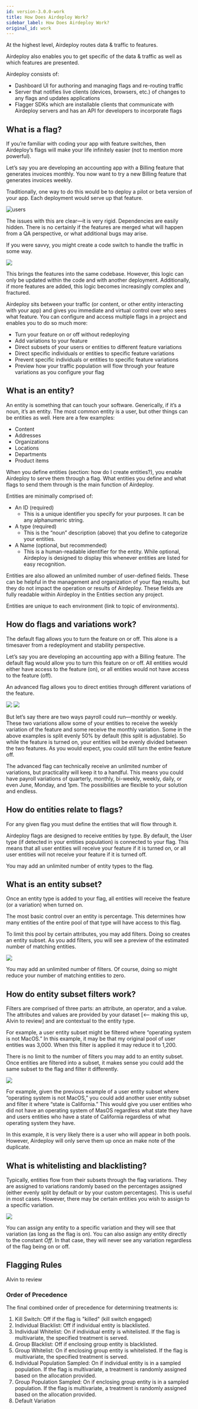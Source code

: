 ```yaml
---
id: version-3.0.0-work
title: How Does Airdeploy Work?
sidebar_label: How Does Airdeploy Work?
original_id: work
---
```


At the highest level, Airdeploy routes data & traffic to features.

Airdeploy also enables you to get specific of the data & traffic as well as which features are presented.

Airdeploy consists of:
- Dashboard UI for authoring and managing flags and re-routing traffic
- Server that notifies live clients (devices, browsers, etc.) of changes to any flags and updates applications
- Flagger SDKs which are installable clients that communicate with Airdeploy servers and has an API for developers to incorporate flags


## What is a flag?

If you’re familiar with coding your app with feature switches, then Airdeploy’s flags will make your life infinitely easier (not to mention more powerful).

Let’s say you are developing an accounting app with a Billing feature that generates invoices monthly. You now want to try a new Billing feature that generates invoices weekly.

Traditionally, one way to do this would be to deploy a pilot or beta version of your app. Each deployment would serve up that feature.

![users](assets/users.jpeg)

The issues with this are clear—it is very rigid. Dependencies are easily hidden. There is no certainly if the features are merged what will happen from a QA perspective, or what additional bugs may arise.

If you were savvy, you might create a code switch to handle the traffic in some way.

![](assets/code-switch.jpeg)
 
This brings the features into the same codebase. However, this logic can only be updated within the code and with another deployment. Additionally, if more features are added, this logic becomes increasingly complex and fractured.

Airdeploy sits between your traffic (or content, or other entity interacting with your app) and gives you immediate and virtual control over who sees what feature.
You can configure and access multiple flags in a project and enables you to do so much more:


- Turn your feature on or off without redeploying
- Add variations to your feature
- Direct subsets of your users or entities to different feature variations
- Direct specific individuals or entities to specific feature variations
- Prevent specific individuals or entities to specific feature variations
- Preview how your traffic population will flow through your feature variations as you configure your flag

## What is an entity?

An entity is something that can touch your software. Generically, if it’s a noun, it’s an entity. The most common entity is a user, but other things can be entities as well. Here are a few examples:

- Content
- Addresses
- Organizations
- Locations
- Departments
- Product items

When you define entities (section: how do I create entities?), you enable Airdeploy to serve them through a flag. What entities you define and what flags to send them through is the main function of Airdeploy.

Entities are minimally comprised of:


- An ID (required)
    - This is a unique identifier you specify for your purposes. It can be any alphanumeric string.
- A type (required)
    - This is the “noun” description (above) that you define to categorize your entities.
- A Name (optional, but recommended)
    - This is a human-readable identifier for the entity. While optional, Airdeploy is designed to display this whenever entities are listed for easy recognition.

Entities are also allowed an unlimited number of user-defined fields. These can be helpful in the management and organization of your flag results, but they do not impact the operation or results of Airdeploy. These fields are fully readable within Airdeploy in the Entities section any project.

Entities are unique to each environment (link to topic of environments).

## How do flags and variations work?

The default flag allows you to turn the feature on or off. This alone is a timesaver from a redeployment and stability perspective.

Let’s say you are developing an accounting app with a Billing feature.
The default flag would allow you to turn this feature on or off. All entities would either have access to the feature (on), or all entities would not have access to the feature (off).

An advanced flag allows you to direct entities through different variations of the feature. 

![](assets/variation-flag-on.jpeg)
![](assets/variation-flag-off.jpeg)

But let’s say there are two ways payroll could run—monthly or weekly. These two variations allow some of your entities to receive the weekly variation of the feature and some receive the monthly variation. Some in the above examples is split evenly 50% by default (this split is adjustable). So while the feature is turned on, your entities will be evenly divided between the two features. As you would expect, you could still turn the entire feature off.

The advanced flag can technically receive an unlimited number of variations, but practicality will keep it to a handful. This means you could have payroll variations of quarterly, monthly, bi-weekly, weekly, daily, or even June, Monday, and 1pm. The possibilities are flexible to your solution and endless.

## How do entities relate to flags?

For any given flag you must define the entities that will flow through it.

Airdeploy flags are designed to receive entities by type. By default, the User type (if detected in your entities population) is connected to your flag. This means that all user entities will receive your feature if it is turned on, or all user entities will not receive your feature if it is turned off.

You may add an unlimited number of entity types to the flag.

## What is an entity subset?

Once an entity type is added to your flag, all entities will receive the feature (or a variation) when turned on. 

The most basic control over an entity is percentage. This determines how many entities of the entire pool of that type will have access to this flag.

To limit this pool by certain attributes, you may add filters. Doing so creates an entity subset. As you add filters, you will see a preview of the estimated number of matching entities.

![](assets/entity-subset.jpeg)

You may add an unlimited number of filters. Of course, doing so might reduce your number of matching entities to zero.

## How do entity subset filters work?

Filters are comprised of three parts: an attribute, an operator, and a value. The attributes and values are provided by your dataset \[<— making this up, Alvin to review] and are contextual to the entity type.

For example, a user entity subset might be filtered where “operating system is not MacOS.” In this example, it may be that my original pool of user entities was 3,000. When this filter is applied it may reduce it to 1,200.

There is no limit to the number of filters you may add to an entity subset.
Once entities are filtered into a subset, it makes sense you could add the same subset to the flag and filter it differently.

![](assets/entity-subset-work.jpeg)

For example, given the previous example of a user entity subset where “operating system is not MacOS,” 
you could add another user entity subset and filter it where “state is California.” This would give you user entities who did not have an operating system of MasOS regardless what state they have and users entities who have a state of California regardless of what operating system they have. 

In this example, it is very likely there is a user who will appear in both pools. However, Airdeploy will only serve them up once an make note of the duplicate.

## What is whitelisting and blacklisting?

Typically, entities flow from their subsets through the flag variations. They are assigned to variations randomly based on the percentages assigned (either evenly split by default or by your custom percentages). This is useful in most cases. However, there may be certain entities you wish to assign to a specific variation.

![](assets/wl-bl.jpeg)

You can assign any entity to a specific variation and they will see that variation (as long as the flag is on). You can also assign any entity directly to the constant _Off_. In that case, they will never see any variation regardless of the flag being on or off.

## Flagging Rules
Alvin to review

### Order of Precedence

The final combined order of precedence for determining treatments is:

1. Kill Switch: Off if the flag is "killed" (kill switch engaged)
2. Individual Blacklist: Off if individual entity is blacklisted.
3. Individual Whitelist: On if individual entity is whitelisted. If the flag is multivariate, the specified treatment is served.
4. Group Blacklist: Off if enclosing group entity is blacklisted.
5. Group Whitelist: On if enclosing group entity is whitelisted. If the flag is multivariate, the specified treatment is served.
6. Individual Population Sampled: On if individual entity is in a sampled population. If the flag is multivariate, a treatment is randomly assigned based on the allocation provided.
7. Group Population Sampled: On if enclosing group entity is in a sampled population. If the flag is multivariate, a treatment is randomly assigned based on the allocation provided.
8. Default Variation
